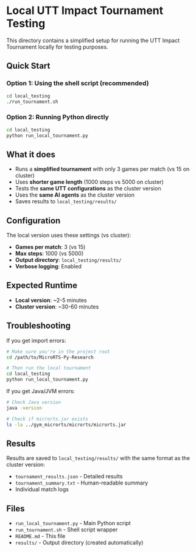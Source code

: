 # Local UTT Impact Tournament Testing

This directory contains a simplified setup for running the UTT Impact Tournament locally for testing purposes.

## Quick Start

### Option 1: Using the shell script (recommended)
```bash
cd local_testing
./run_tournament.sh
```

### Option 2: Running Python directly
```bash
cd local_testing
python run_local_tournament.py
```

## What it does

- Runs a **simplified tournament** with only 3 games per match (vs 15 on cluster)
- Uses **shorter game length** (1000 steps vs 5000 on cluster)
- Tests the **same UTT configurations** as the cluster version
- Uses the **same AI agents** as the cluster version
- Saves results to `local_testing/results/`

## Configuration

The local version uses these settings (vs cluster):
- **Games per match**: 3 (vs 15)
- **Max steps**: 1000 (vs 5000)
- **Output directory**: `local_testing/results/`
- **Verbose logging**: Enabled

## Expected Runtime

- **Local version**: ~2-5 minutes
- **Cluster version**: ~30-60 minutes

## Troubleshooting

If you get import errors:
```bash
# Make sure you're in the project root
cd /path/to/MicroRTS-Py-Research

# Then run the local tournament
cd local_testing
python run_local_tournament.py
```

If you get Java/JVM errors:
```bash
# Check Java version
java -version

# Check if microrts.jar exists
ls -la ../gym_microrts/microrts/microrts.jar
```

## Results

Results are saved to `local_testing/results/` with the same format as the cluster version:
- `tournament_results.json` - Detailed results
- `tournament_summary.txt` - Human-readable summary
- Individual match logs

## Files

- `run_local_tournament.py` - Main Python script
- `run_tournament.sh` - Shell script wrapper
- `README.md` - This file
- `results/` - Output directory (created automatically)
